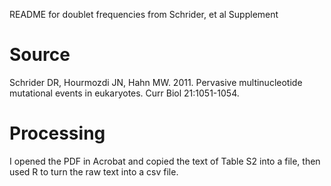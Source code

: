 README for doublet frequencies from Schrider, et al Supplement 

# Source 

Schrider DR, Hourmozdi JN, Hahn MW. 2011. Pervasive multinucleotide mutational events in eukaryotes. Curr Biol 21:1051-1054.

# Processing

I opened the PDF in Acrobat and copied the text of Table S2 into a file, then used R to turn the raw text into a csv file.  
